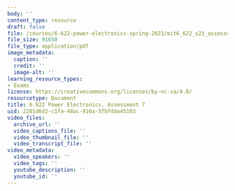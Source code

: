 ```yaml
---
body: ''
content_type: resource
draft: false
file: /courses/6-622-power-electronics-spring-2023/mit6_622_s23_assessment07.pdf
file_size: 91650
file_type: application/pdf
image_metadata:
  caption: ''
  credit: ''
  image-alt: ''
learning_resource_types:
- Exams
license: https://creativecommons.org/licenses/by-nc-sa/4.0/
resourcetype: Document
title: 6.622 Power Electronics, Assessment 7
uid: 2201d6d2-c1fa-48ac-916a-5fbfdda45103
video_files:
  archive_url: ''
  video_captions_file: ''
  video_thumbnail_file: ''
  video_transcript_file: ''
video_metadata:
  video_speakers: ''
  video_tags: ''
  youtube_description: ''
  youtube_id: ''
---
```

